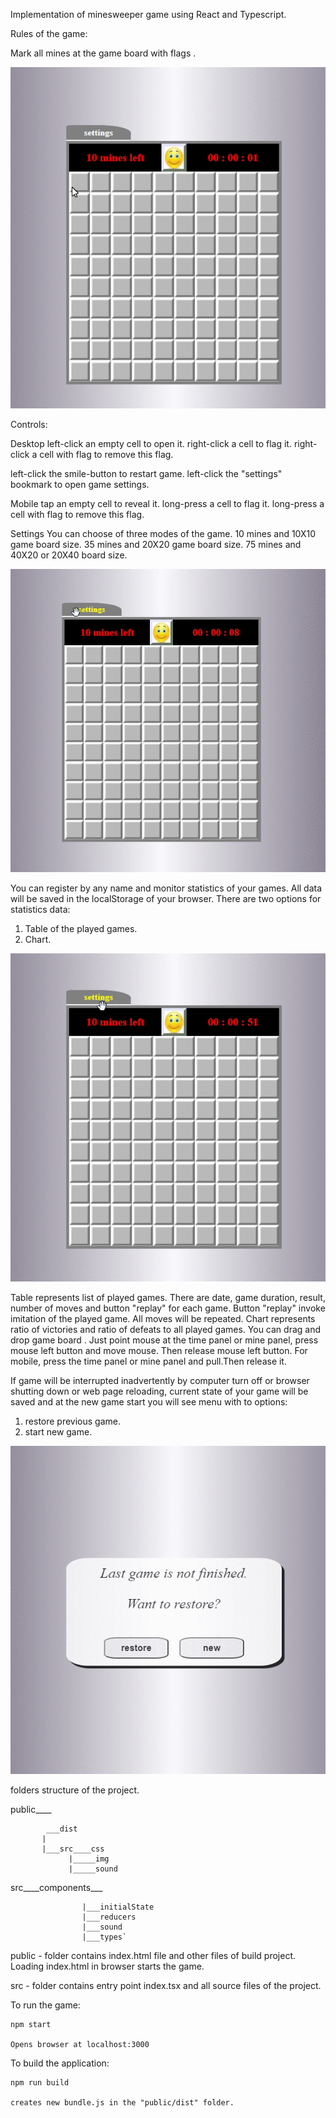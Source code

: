 Implementation of minesweeper game using React and Typescript.


Rules of the game:

Mark  all mines at the game board with flags .

![](game.gif)

Controls:

Desktop 
 left-click an empty cell to open it.
 right-click a cell to flag it.
 right-click a cell with flag to remove this flag.

 left-click the smile-button to restart game.
 left-click the "settings" bookmark to open game settings.

Mobile
 tap an empty cell to reveal it.
 long-press a cell to flag it.
 long-press a cell with flag to remove this flag.

Settings
 You can choose of three modes of the game.
  10 mines and 10X10 game board size.
  35 mines and 20X20 game board size.
  75 mines and 40X20 or 20X40 board size.

  ![](gameSettings.gif)

You can register by any name and monitor statistics of your games. All data will be saved in the localStorage of your browser.
There are two options for statistics data:
 1) Table of the played games.
 2) Chart.

 ![](gameStat.gif)

Table represents list of played games. There are date, game duration, result, number of moves and button "replay" for each game.
Button "replay" invoke imitation of the played game. All moves will be repeated.
Chart represents ratio of victories and ratio of defeats to all played games.
You can drag and drop game board . Just point mouse at the time panel or mine panel, press mouse left button and move mouse. Then release mouse left button. For mobile, press the time panel or mine panel and pull.Then release it.

If game will be interrupted inadvertently by computer turn off or browser shutting down or web page reloading, current state of your game will be saved and at the new game start you will see menu with to options:
1) restore previous game.
2) start new game.

![](gameRestore.gif)


folders structure of the project.

 public____
 
            ___dist            
           |
           |___src____css
                 |_____img 
                 |_____sound

src____components___
         
                    |___initialState
                    |___reducers
                    |___sound
                    |___types`


   public - folder contains index.html file and other files of build project. Loading index.html in browser starts the game.

   src - folder contains entry point index.tsx  and all source files of the project.

   To run the game:

    npm start

    Opens browser at localhost:3000

   To build the application:

    npm run build

    creates new bundle.js in the "public/dist" folder.

   

   
          







